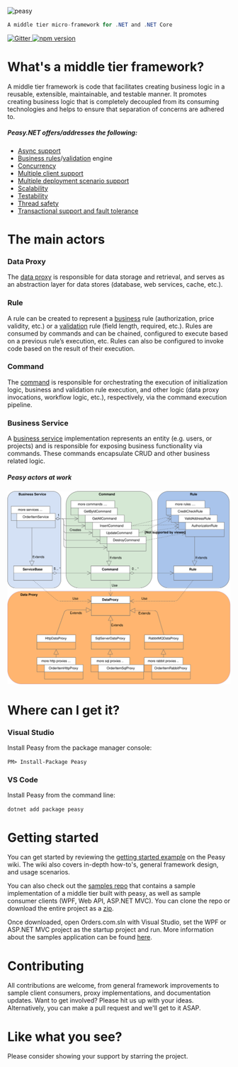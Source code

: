 ![peasy](https://www.dropbox.com/s/2yajr2x9yevvzbm/peasy3.png?dl=0&raw=1)

```c#
A middle tier micro-framework for .NET and .NET Core
```
<p>
<a href="https://gitter.im/peasy/peasy.net?utm_source=badge&utm_medium=badge&utm_campaign=pr-badge&utm_content=badge" target="_blank">
	<img src="https://badges.gitter.im/peasy/peasy.net.svg" alt="Gitter">
</a>
<a href="https://www.nuget.org/packages/Peasy/" target="_blank">
	<img src="http://img.shields.io/nuget/v/Peasy.svg" alt="npm version">
</a>
<!--<a href="https://ci.appveyor.com/project/ahanusa/peasy-net" target="_blank">
	<img src="https://ci.appveyor.com/api/projects/status/5uhfvwaju6bagdg2?svg=true" alt="Gitter">
</a>-->
</p>

# What's a middle tier framework?

A middle tier framework is code that facilitates creating business logic in a reusable, extensible, maintainable, and testable manner.   It promotes creating business logic that is completely decoupled from its consuming technologies and helps to ensure that separation of concerns are adhered to.

##### Peasy.NET offers/addresses the following:

- [Async support](https://github.com/peasy/Peasy.NET/wiki/The-Asynchronous-Pipeline)
- [Business rules](https://github.com/peasy/Peasy.NET/wiki/Business-Rules)/[validation](https://github.com/peasy/Peasy.NET/wiki/Validation-Rules) engine
- [Concurrency](https://github.com/peasy/Peasy.NET/wiki/BusinessServiceBase#concurrency-handling)
- [Multiple client support](https://github.com/peasy/Peasy.NET/wiki/Multiple-client-support)
- [Multiple deployment scenario support](https://github.com/peasy/Peasy.NET/wiki/data-proxy#multiple-deployment-scenarios)
- [Scalability](https://github.com/peasy/Peasy.NET/wiki/data-proxy#scalability)
- [Testability](https://github.com/peasy/Peasy.NET/wiki/Testing)
- [Thread safety](https://github.com/peasy/Peasy.NET/wiki/Thread-Safety)
- [Transactional support and fault tolerance](https://github.com/peasy/Peasy.NET/wiki/ITransactionContext)

# The main actors

### Data Proxy
The [data proxy](https://github.com/peasy/Peasy.NET/wiki/Data-Proxy) is responsible for data storage and retrieval, and serves as an abstraction layer for data stores (database, web services, cache, etc.).

### Rule
A rule can be created to represent a [business](https://github.com/peasy/Peasy.NET/wiki/Business-Rules) rule (authorization, price validity, etc.) or a [validation](https://github.com/peasy/Peasy.NET/wiki/Validation-Rules) rule (field length, required, etc.). Rules are consumed by commands and can be chained, configured to execute based on a previous rule’s execution, etc. Rules can also be configured to invoke code based on the result of their execution.

### Command
The [command](https://github.com/peasy/Peasy.NET/wiki/Command) is responsible for orchestrating the execution of initialization logic, business and validation rule execution, and other logic (data proxy invocations, workflow logic, etc.), respectively, via the command execution pipeline.

### Business Service
A [business service](https://github.com/peasy/Peasy.NET/wiki/ServiceBase) implementation represents an entity (e.g. users, or projects) and is responsible for exposing business functionality via commands. These commands encapsulate CRUD and other business related logic.

##### Peasy actors at work
<p align="center">
  <img src="peasy-uml.svg">
</p>

# Where can I get it?

### Visual Studio

Install Peasy from the package manager console:

``` PM> Install-Package Peasy ```

### VS Code

Install Peasy from the command line:

``` dotnet add package peasy ```


# Getting started

You can get started by reviewing the [getting started example](https://github.com/peasy/Peasy.NET/wiki#the-simplest-possible-example) on the Peasy wiki.  The wiki also covers in-depth how-to's, general framework design, and usage scenarios.

You can also check out the [samples repo](https://github.com/peasy/Samples) that contains a sample implementation of a middle tier built with peasy, as well as sample consumer clients (WPF, Web API, ASP.NET MVC).  You can clone the repo or download the entire project as a [zip](https://github.com/peasy/samples/archive/master.zip).  

Once downloaded, open Orders.com.sln with Visual Studio, set the WPF or ASP.NET MVC project as the startup project and run.  More information about the samples application can be found [here](https://github.com/peasy/Samples).

# Contributing

All contributions are welcome, from general framework improvements to sample client consumers, proxy implementations, and documentation updates.  Want to get involved?  Please hit us up with your ideas.  Alternatively, you can make a pull request and we'll get to it ASAP.

# Like what you see?

Please consider showing your support by starring the project.
